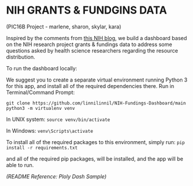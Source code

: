 # NIH GRANTS & FUNDGINS DATA
(PIC16B Project - marlene, sharon, skylar, kara)

Inspired by the comments from [this NIH blog](https://nexus.od.nih.gov/all/2022/01/18/inequalities-in-the-distribution-of-national-institutes-of-health-research-project-grant-funding/), we build a dashboard based on the NIH research project grants & fundings data to address some questions asked by health science researchers regarding the resource distribution.   

To run the dashboard locally:

We suggest you to create a separate virtual environment running Python 3 for this app, and install all of the required dependencies there. Run in Terminal/Command Prompt:

`git clone https://github.com/linnilinnil/NIH-Fundings-Dashboard/main
python3 -m virtualenv venv`

In UNIX system:
`source venv/bin/activate`

In Windows:
`venv\Scripts\activate`

To install all of the required packages to this environment, simply run:
`pip install -r requirements.txt`

and all of the required pip packages, will be installed, and the app will be able to run.

*(README Reference: Ploly Dash Sample)*
